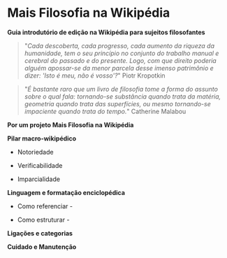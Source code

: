 # Mais Filosofia na Wikipédia
**Guia introdutório de edição na Wikipédia para sujeitos filosofantes**
>"_Cada descoberta, cada progresso, cada aumento da riqueza da humanidade, tem o seu princípio no conjunto do trabalho manual e cerebral do passado e do presente. Logo, com que direito poderia alguém apossar-se da menor parcela desse imenso patrimônio e dizer: 'Isto é meu, não é vosso'?_"
Piotr Kropotkin

>"_É bastante raro que um livro de filosofia tome a forma do assunto sobre o qual fala: tornando-se substância quando trata da matéria, geometria quando trata das superfícies, ou mesmo tornando-se impaciente quando trata do tempo._" Catherine Malabou

**Por um projeto Mais Filosofia na Wikipédia**

**Pilar macro-wikipédico**

- Notoriedade

- Verificabilidade

- Imparcialidade

**Linguagem e formatação enciclopédica**

- Como referenciar -

- Como estruturar - 

**Ligações e categorias**

**Cuidado e Manutenção**

